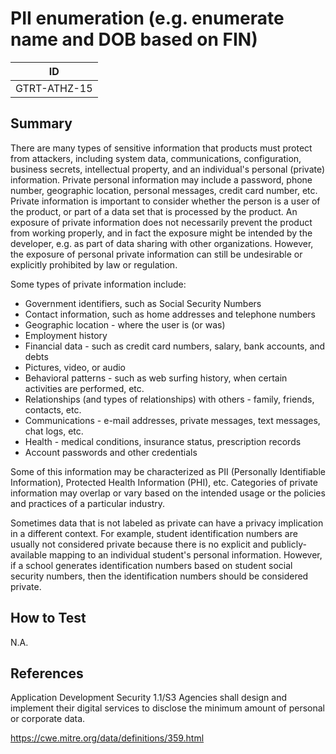 # PII enumeration (e.g. enumerate name and DOB based on FIN)

|ID          |
|------------|
|GTRT-ATHZ-15|

## Summary

There are many types of sensitive information that products must protect from attackers, including system data, communications, configuration, business secrets, intellectual property, and an individual's personal (private) information. Private personal information may include a password, phone number, geographic location, personal messages, credit card number, etc. Private information is important to consider whether the person is a user of the product, or part of a data set that is processed by the product. An exposure of private information does not necessarily prevent the product from working properly, and in fact the exposure might be intended by the developer, e.g. as part of data sharing with other organizations. However, the exposure of personal private information can still be undesirable or explicitly prohibited by law or regulation.

Some types of private information include:

- Government identifiers, such as Social Security Numbers
- Contact information, such as home addresses and telephone numbers
- Geographic location - where the user is (or was)
- Employment history
- Financial data - such as credit card numbers, salary, bank accounts, and debts
- Pictures, video, or audio
- Behavioral patterns - such as web surfing history, when certain activities are performed, etc.
- Relationships (and types of relationships) with others - family, friends, contacts, etc.
- Communications - e-mail addresses, private messages, text messages, chat logs, etc.
- Health - medical conditions, insurance status, prescription records
- Account passwords and other credentials

Some of this information may be characterized as PII (Personally Identifiable Information), Protected Health Information (PHI), etc. Categories of private information may overlap or vary based on the intended usage or the policies and practices of a particular industry.

Sometimes data that is not labeled as private can have a privacy implication in a different context. For example, student identification numbers are usually not considered private because there is no explicit and publicly-available mapping to an individual student's personal information. However, if a school generates identification numbers based on student social security numbers, then the identification numbers should be considered private.

## How to Test

N.A.

## References

Application Development Security 1.1/S3 Agencies shall design and implement their digital services to disclose the minimum amount of personal or corporate data. 

https://cwe.mitre.org/data/definitions/359.html
